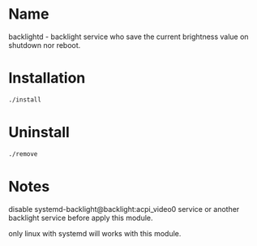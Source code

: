 # Name
backlightd - backlight service who save the current brightness value on shutdown nor reboot.

# Installation
``` bash
./install
```

# Uninstall
``` bash
./remove
```

# Notes
disable systemd-backlight@backlight:acpi_video0 service or another backlight service before apply this module.

only linux with systemd will works with this module.